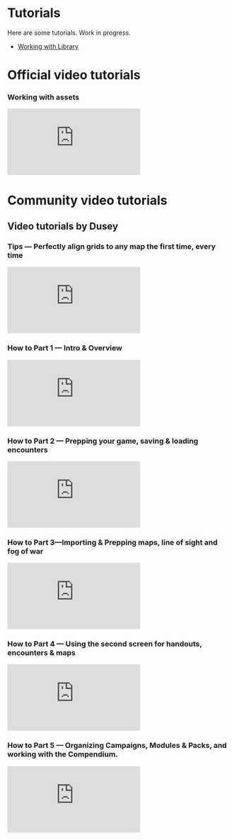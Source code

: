# Tutorials

Here are some tutorials. Work in progress.
* [Working with Library](library)

# Official video tutorials

### Working with assets

<div class="video">
<iframe src="https://www.youtube.com/embed/V-BUZvcmO5Y" frameborder="0" allow="accelerometer; encrypted-media; gyroscope; picture-in-picture" allowfullscreen></iframe>
</div>

# Community video tutorials

## Video tutorials by Dusey

### Tips — Perfectly align grids to any map the first time, every time
 
<div class="video">
<iframe src="https://www.youtube.com/embed/bHVZ7IXqyTg" frameborder="0" allow="accelerometer; encrypted-media; gyroscope; picture-in-picture" allowfullscreen></iframe>
</div>

### How to Part 1 — Intro & Overview

<div class="video">
<iframe src="https://www.youtube.com/embed/M2RFezwE0ls" frameborder="0" allow="accelerometer; encrypted-media; gyroscope; picture-in-picture" allowfullscreen></iframe>
</div>

### How to Part 2 — Prepping your game, saving & loading encounters

<div class="video">
<iframe src="https://www.youtube.com/embed/psuj2exGQUY" frameborder="0" allow="accelerometer; encrypted-media; gyroscope; picture-in-picture" allowfullscreen></iframe>
</div>

### How to Part 3—Importing & Prepping maps, line of sight and fog of war

<div class="video">
<iframe src="https://www.youtube.com/embed/g482gw5FVDw" frameborder="0" allow="accelerometer; encrypted-media; gyroscope; picture-in-picture" allowfullscreen></iframe>
</div>

### How to Part 4 — Using the second screen for handouts, encounters & maps

<div class="video">
<iframe src="https://www.youtube.com/embed/VCS3E-AZ12E" frameborder="0" allow="accelerometer; encrypted-media; gyroscope; picture-in-picture" allowfullscreen></iframe>
</div>

### How to Part 5 — Organizing Campaigns, Modules & Packs, and working with the Compendium.

<div class="video">
<iframe src="https://www.youtube.com/embed/gdSpy_kdfDY" frameborder="0" allow="accelerometer; encrypted-media; gyroscope; picture-in-picture" allowfullscreen></iframe>
</div>
